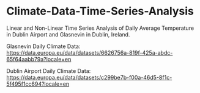 # Climate-Data-Time-Series-Analysis
Linear and Non-Linear Time Series Analysis of Daily Average Temperature in Dublin Airport and Glasnevin in Dublin, Ireland.

Glasnevin Daily Climate Data: https://data.europa.eu/data/datasets/6626756a-819f-425a-abdc-65f64aabb79a?locale=en

Dublin Airport Daily Climate Data: https://data.europa.eu/data/datasets/c299be7b-f00a-46d5-8f1c-5f495f1cc694?locale=en
